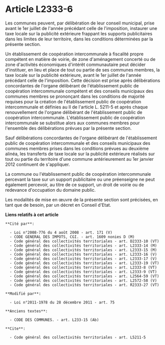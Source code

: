 # Article L2333-6

Les communes peuvent, par délibération de leur conseil municipal, prise avant le 1er juillet de l'année précédant celle de
l'imposition, instaurer une taxe locale sur la publicité extérieure frappant les supports publicitaires dans les limites de
leur territoire, dans les conditions déterminées par la présente section. 

Un établissement de coopération intercommunale à fiscalité propre compétent en matière de voirie, de zone d'aménagement
concerté ou de zone d'activités économiques d'intérêt communautaire peut décider d'instituer, en lieu et place de tout ou
partie de ses communes membres, la taxe locale sur la publicité extérieure, avant le 1er juillet de l'année précédant celle
de l'imposition. Cette décision est prise après délibérations concordantes de l'organe délibérant de l'établissement public
de coopération intercommunale compétent et des conseils municipaux des communes membres se prononçant dans les conditions de
majorité requises pour la création de l'établissement public de coopération intercommunale et définies au II de l'article L.
5211-5 et après chaque renouvellement de l'organe délibérant de l'établissement public de coopération intercommunale.
L'établissement public de coopération intercommunale se substitue alors aux communes membres pour l'ensemble des
délibérations prévues par la présente section. 

Sauf délibérations concordantes de l'organe délibérant de l'établissement public de coopération intercommunale et des
conseils municipaux des communes membres prises dans les conditions prévues au deuxième alinéa, les transferts de taxe locale
sur la publicité extérieure réalisés sur tout ou partie du territoire d'une commune antérieurement au 1er janvier 2012
continuent de s'appliquer. 

La commune ou l'établissement public de coopération intercommunale percevant la taxe sur un support publicitaire ou une
préenseigne ne peut également percevoir, au titre de ce support, un droit de voirie ou de redevance d'occupation du domaine
public. 

Les modalités de mise en œuvre de la présente section sont précisées, en tant que de besoin, par un décret en Conseil d'Etat.

**Liens relatifs à cet article**

	**Cité par**:

	  - Loi n°2008-776 du 4 août 2008 - art. 171 (V)
	  - CODE GENERAL DES IMPOTS, CGI. - art. 1609 nonies D (M)
	  - Code général des collectivités territoriales - art. D2333-10 (VT)
	  - Code général des collectivités territoriales - art. L2333-14 (M)
	  - Code général des collectivités territoriales - art. L2333-15 (M)
	  - Code général des collectivités territoriales - art. L2333-16 (V)
	  - Code général des collectivités territoriales - art. L2333-17 (V)
	  - Code général des collectivités territoriales - art. L2333-19 (VT)
	  - Code général des collectivités territoriales - art. L2333-8 (VT)
	  - Code général des collectivités territoriales - art. L2333-9 (VT)
	  - Code général des collectivités territoriales - art. L2564-59 (VT)
	  - Code général des collectivités territoriales - art. L2572-58 (V)
	  - Code général des collectivités territoriales - art. R2333-27 (VT)

	**Modifié par**:

	  - Loi n°2011-1978 du 28 décembre 2011 - art. 75

	**Anciens textes**:

	  - CODE DES COMMUNES. - art. L233-15 (Ab)

	**Cite**:

	  - Code général des collectivités territoriales - art. L5211-5
